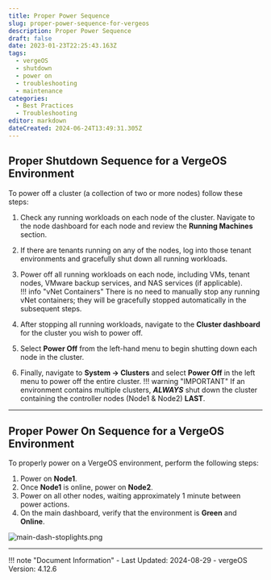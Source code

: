 ```yaml
---
title: Proper Power Sequence
slug: proper-power-sequence-for-vergeos
description: Proper Power Sequence
draft: false
date: 2023-01-23T22:25:43.163Z
tags:
  - vergeOS
  - shutdown
  - power on
  - troubleshooting
  - maintenance
categories:
  - Best Practices
  - Troubleshooting
editor: markdown
dateCreated: 2024-06-24T13:49:31.305Z
---
```


## Proper Shutdown Sequence for a VergeOS Environment

To power off a cluster (a collection of two or more nodes) follow these steps:

1. Check any running workloads on each node of the cluster. Navigate to the node dashboard for each node and review the **Running Machines** section.
2. If there are tenants running on any of the nodes, log into those tenant environments and gracefully shut down all running workloads.
3. Power off all running workloads on each node, including VMs, tenant nodes, VMware backup services, and NAS services (if applicable).  
!!! info "vNet Containers"
    There is no need to manually stop any running vNet containers; they will be gracefully stopped automatically in the subsequent steps.

4. After stopping all running workloads, navigate to the **Cluster dashboard** for the cluster you wish to power off.
5. Select **Power Off** from the left-hand menu to begin shutting down each node in the cluster.
6. Finally, navigate to **System -> Clusters** and select **Power Off** in the left menu to power off the entire cluster.
!!! warning "IMPORTANT"
    If an environment contains multiple clusters, _**ALWAYS**_ shut down the cluster containing the controller nodes (Node1 & Node2) **LAST**.

---

## Proper Power On Sequence for a VergeOS Environment

To properly power on a VergeOS environment, perform the following steps:

1. Power on **Node1**.
1. Once **Node1** is online, power on **Node2**.
1. Power on all other nodes, waiting approximately 1 minute between power actions.
1. On the main dashboard, verify that the environment is **Green** and **Online**.

![main-dash-stoplights.png](/product-guide/screenshots/main-dash-stoplights.png)

---

!!! note "Document Information"
    - Last Updated: 2024-08-29
    - vergeOS Version: 4.12.6
